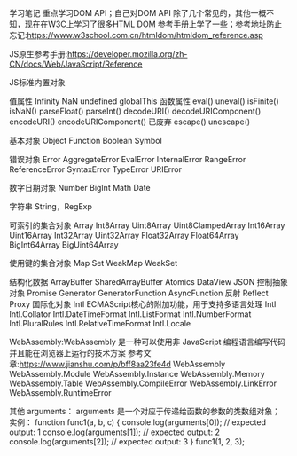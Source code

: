 学习笔记
重点学习DOM API；自己对DOM API 除了几个常见的，其他一概不知，现在在W3C上学习了很多HTML DOM 参考手册上学了一些；参考地址防止忘记:https://www.w3school.com.cn/htmldom/htmldom_reference.asp


JS原生参考手册:https://developer.mozilla.org/zh-CN/docs/Web/JavaScript/Reference

JS标准内置对象

值属性 Infinity NaN undefined globalThis
函数属性
eval()
uneval()
isFinite()
isNaN()
parseFloat()
parseInt()
decodeURI()
decodeURIComponent()
encodeURI()
encodeURIComponent()
    已废弃
        escape()
        unescape()

基本对象 Object Function Boolean Symbol

错误对象
Error
AggregateError
EvalError
InternalError
RangeError
ReferenceError
SyntaxError
TypeError
URIError

数字日期对象 Number BigInt Math Date

字符串 String，RegExp

可索引的集合对象
Array
Int8Array
Uint8Array
Uint8ClampedArray
Int16Array
Uint16Array
Int32Array
Uint32Array
Float32Array
Float64Array
BigInt64Array
BigUint64Array

使用键的集合对象 Map Set WeakMap WeakSet

结构化数据  ArrayBuffer SharedArrayBuffer Atomics DataView JSON
控制抽象对象 Promise Generator GeneratorFunction AsyncFunction
反射 Reflect Proxy
国际化对象 Intl ECMAScript核心的附加功能，用于支持多语言处理
Intl
Intl.Collator
Intl.DateTimeFormat
Intl.ListFormat
Intl.NumberFormat
Intl.PluralRules
Intl.RelativeTimeFormat
Intl.Locale

WebAssembly:WebAssembly 是一种可以使用非 JavaScript 编程语言编写代码并且能在浏览器上运行的技术方案
参考文章:https://www.jianshu.com/p/bff8aa23fe4d
WebAssembly
WebAssembly.Module
WebAssembly.Instance
WebAssembly.Memory
WebAssembly.Table
WebAssembly.CompileError
WebAssembly.LinkError
WebAssembly.RuntimeError

其他 arguments： arguments 是一个对应于传递给函数的参数的类数组对象；
实例：
function func1(a, b, c) {
  console.log(arguments[0]);  // expected output: 1
  console.log(arguments[1]);  // expected output: 2
  console.log(arguments[2]);  // expected output: 3
}
func1(1, 2, 3);

